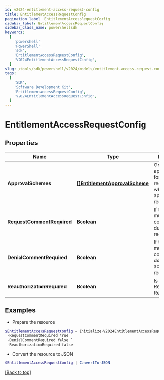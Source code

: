 ```yaml
---
id: v2024-entitlement-access-request-config
title: EntitlementAccessRequestConfig
pagination_label: EntitlementAccessRequestConfig
sidebar_label: EntitlementAccessRequestConfig
sidebar_class_name: powershellsdk
keywords:
  [
    'powershell',
    'PowerShell',
    'sdk',
    'EntitlementAccessRequestConfig',
    'V2024EntitlementAccessRequestConfig',
  ]
slug: /tools/sdk/powershell/v2024/models/entitlement-access-request-config
tags:
  [
    'SDK',
    'Software Development Kit',
    'EntitlementAccessRequestConfig',
    'V2024EntitlementAccessRequestConfig',
  ]
---
```


# EntitlementAccessRequestConfig

## Properties

| Name | Type | Description | Notes |
| --- | --- | --- | --- |
| **ApprovalSchemes** | [**[]EntitlementApprovalScheme**](entitlement-approval-scheme) | Ordered list of approval steps for the access request. Empty when no approval is required. | [optional] |
| **RequestCommentRequired** | **Boolean** | If the requester must provide a comment during access request. | [optional] [default to $false] |
| **DenialCommentRequired** | **Boolean** | If the reviewer must provide a comment when denying the access request. | [optional] [default to $false] |
| **ReauthorizationRequired** | **Boolean** | Is Reauthorization Required | [optional] [default to $false] |

## Examples

- Prepare the resource

```powershell
$EntitlementAccessRequestConfig = Initialize-V2024EntitlementAccessRequestConfig  -ApprovalSchemes null `
 -RequestCommentRequired true `
 -DenialCommentRequired false `
 -ReauthorizationRequired false
```

- Convert the resource to JSON

```powershell
$EntitlementAccessRequestConfig | ConvertTo-JSON
```

[[Back to top]](#)
